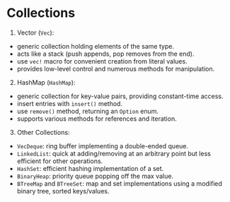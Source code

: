 # Collections

1. Vector (`Vec`):
- generic collection holding elements of the same type.
- acts like a stack (push appends, pop removes from the end).
- use `vec!` macro for convenient creation from literal values.
- provides low-level control and numerous methods for manipulation.

2. HashMap (`HashMap`):
- generic collection for key-value pairs, providing constant-time access.
- insert entries with `insert()` method.
- use `remove()` method, returning an `Option` enum.
- supports various methods for references and iteration.

3. Other Collections:
- `VecDeque`: ring buffer implementing a double-ended queue.
- `LinkedList`: quick at adding/removing at an arbitrary point but less efficient for other operations.
- `HashSet`: efficient hashing implementation of a set.
- `BinaryHeap`: priority queue popping off the max value.
- `BTreeMap` and `BTreeSet`: map and set implementations using a modified binary tree, sorted keys/values.

